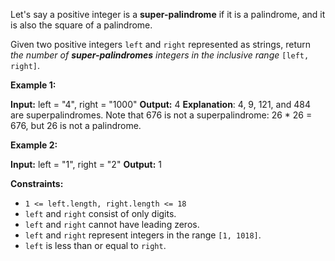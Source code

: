
Let's say a positive integer is a  **super-palindrome**  if it is a palindrome, and it is also the square of a palindrome.

Given two positive integers  `left`  and  `right`  represented as strings, return  _the number of  **super-palindromes**  integers in the inclusive range_  `[left, right]`.

**Example 1:**

**Input:** left = "4", right = "1000"
**Output:** 4
**Explanation**: 4, 9, 121, and 484 are superpalindromes.
Note that 676 is not a superpalindrome: 26 * 26 = 676, but 26 is not a palindrome.

**Example 2:**

**Input:** left = "1", right = "2"
**Output:** 1

**Constraints:**

-   `1 <= left.length, right.length <= 18`
-   `left`  and  `right`  consist of only digits.
-   `left`  and  `right`  cannot have leading zeros.
-   `left`  and  `right`  represent integers in the range  `[1, 1018]`.
-   `left`  is less than or equal to  `right`.